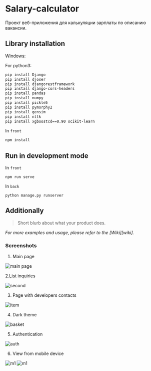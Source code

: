 # Salary-calculator
Проект веб-приложения для калькуляции зарплаты по описанию вакансии.

## Library installation
Windows: 

For python3:
```sh
pip install Django
pip install djoser
pip install djangorestframework
pip install django-cors-headers
pip install pandas
pip install numpy
pip install pickle5
pip install pymorphy2
pip install gensim
pip install nltk
pip install xgboostcd==0.90 scikit-learn 
```
In `front`
```sh
npm install
```

## Run in development mode
In `front`
```
npm run serve
```

In `back`
```
python manage.py runserver
```





## Additionally
> Short blurb about what your product does.

_For more examples and usage, please refer to the [Wiki][wiki]._


### Screenshots

1. Main page

![main page](https://github.com/AlexandrNemashkalo/Salary-calculator/blob/master/screenshots/main.jpg)

2.List inquiries

![second](https://github.com/AlexandrNemashkalo/Salary-calculator/blob/master/screenshots/items.jpg)

3. Page with developers contacts

![item](https://github.com/AlexandrNemashkalo/Salary-calculator/blob/master/screenshots/contacts.jpg)

4. Dark theme

![basket](https://github.com/AlexandrNemashkalo/Salary-calculator/blob/master/screenshots/dark.jpg)

5. Authentication

![auth](https://github.com/AlexandrNemashkalo/Salary-calculator/blob/master/screenshots/auth.jpg)

6. View from mobile device

![m1](https://github.com/AlexandrNemashkalo/Salary-calculator/blob/master/screenshots/form-m.jpg)
![m1](https://github.com/AlexandrNemashkalo/Salary-calculator/blob/master/screenshots/menu-m.jpg)

